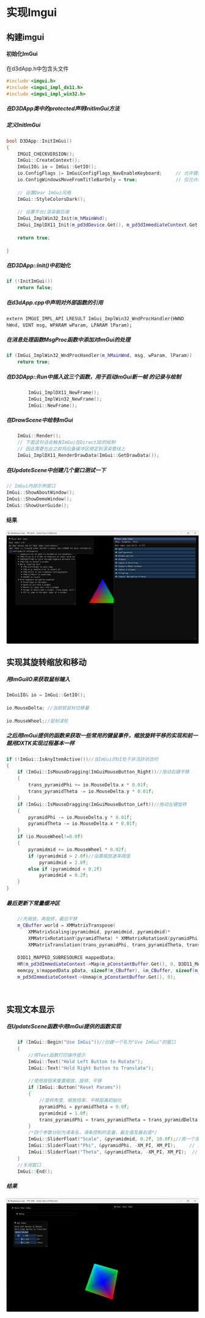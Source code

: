 # 实现Imgui

## 构建imgui

#### 初始化ImGui

在d3dApp.h中包含头文件

```c++
#include <imgui.h>
#include <imgui_impl_dx11.h>
#include <imgui_impl_win32.h>
```

##### 在D3DApp类中的protected声明InitImGui方法

##### 定义InitImGui

```c++
bool D3DApp::InitImGui()
{
    IMGUI_CHECKVERSION();
    ImGui::CreateContext();
    ImGuiIO& io = ImGui::GetIO();
    io.ConfigFlags |= ImGuiConfigFlags_NavEnableKeyboard;     // 允许键盘控制
    io.ConfigWindowsMoveFromTitleBarOnly = true;              // 仅允许标题拖动

    // 设置Dear ImGui风格
    ImGui::StyleColorsDark();
    
    // 设置平台/渲染器后端
    ImGui_ImplWin32_Init(m_hMainWnd);
    ImGui_ImplDX11_Init(m_pd3dDevice.Get(), m_pd3dImmediateContext.Get());
    
    return true;

}
```

##### 在D3DApp::Init()中初始化

```c++
if (!InitImGui())
    return false;
```

##### 在d3dApp.cpp中声明对外部函数的引用

`extern IMGUI_IMPL_API LRESULT ImGui_ImplWin32_WndProcHandler(HWND hWnd, UINT msg, WPARAM wParam, LPARAM lParam);`

##### 在消息处理函数MsgProc函数中添加对ImGui的处理

```c++
if (ImGui_ImplWin32_WndProcHandler(m_hMainWnd, msg, wParam, lParam))
    return true;
```

##### 在D3DApp::Run中插入这三个函数，用于启动ImGui新一帧 的记录与绘制

```c++
		ImGui_ImplDX11_NewFrame();
		ImGui_ImplWin32_NewFrame();
		ImGui::NewFrame();
```

##### 在DrawScene中绘制ImGui

```c++
    ImGui::Render();
    // 下面这句话会触发ImGui在Direct3D的绘制
    // 因此需要在此之前将后备缓冲区绑定到渲染管线上
    ImGui_ImplDX11_RenderDrawData(ImGui::GetDrawData());
```

##### 在UpdateScene中创建几个窗口测试一下

```c++
// ImGui内部示例窗口
ImGui::ShowAboutWindow();
ImGui::ShowDemoWindow();
ImGui::ShowUserGuide();
```

#### 结果

![](https://raw.githubusercontent.com/Telluluu/DirectX11-With-Windows-SDK/%E5%88%98%E6%9B%A6%E7%83%A8/%E4%BD%9C%E4%B8%9A%E6%B5%81%E7%A8%8B%E8%AF%B4%E6%98%8E%E5%8F%8A%E9%97%AE%E7%AD%94%E9%A2%98/markdownfiles/ImGui%E6%9E%84%E5%BB%BA.png)



## 实现其旋转缩放和移动

##### 用ImGuiIO来获取鼠标输入 

```c++
ImGuiIO& io = ImGui::GetIO();

io.MouseDelta; //当前帧鼠标位移量

io.MouseWheel;//鼠标滚轮
```

##### 之后用ImGui提供的函数来获取一些常用的键鼠事件，缩放旋转平移的实现和前一题用DXTK实现过程基本一样

```c++
if (!ImGui::IsAnyItemActive())//当ImGui的UI处于非活跃状态时
{
    if (ImGui::IsMouseDragging(ImGuiMouseButton_Right))//拖动右键平移
    {
        trans_pyramidPhi += io.MouseDelta.x * 0.01f;
        trans_pyramidTheta -= io.MouseDelta.y * 0.01f;
    }
    if (ImGui::IsMouseDragging(ImGuiMouseButton_Left))//拖动左键旋转
    {
        pyramidPhi -= io.MouseDelta.y * 0.01f;
        pyramidTheta -= io.MouseDelta.x * 0.01f;
    }
    if (io.MouseWheel!=0.0f)
    {
        pyramidmid += io.MouseWheel * 0.02f;
        if (pyramidmid > 2.0f)//设置缩放速率阈值
            pyramidmid = 2.0f;
        else if (pyramidmid < 0.2f)
            pyramidmid = 0.2f;
    }
}
```

##### 最后更新下常量缓冲区

```c++
    //先缩放，再旋转，最后平移
    m_CBuffer.world = XMMatrixTranspose(
        XMMatrixScaling(pyramidmid, pyramidmid, pyramidmid)*       
        XMMatrixRotationY(pyramidTheta) * XMMatrixRotationX(pyramidPhi) *
        XMMatrixTranslation(trans_pyramidPhi, trans_pyramidTheta, trans_pyramidDelta));
    
	D3D11_MAPPED_SUBRESOURCE mappedData;
    HR(m_pd3dImmediateContext->Map(m_pConstantBuffer.Get(), 0, D3D11_MAP_WRITE_DISCARD, 0, &mappedData));
    memcpy_s(mappedData.pData, sizeof(m_CBuffer), &m_CBuffer, sizeof(m_CBuffer));
    m_pd3dImmediateContext->Unmap(m_pConstantBuffer.Get(), 0);
```

​	

## 实现文本显示

##### 在UpdateScene函数中用ImGui提供的函数实现

```c++
    if (ImGui::Begin("Use ImGui"))//创建一个名为"Use ImGui"的窗口
    {
        //用Text函数打印操作提示
        ImGui::Text("Hold Left Button to Rotate");
        ImGui::Text("Hold Right Button to Translate");

        //使用按钮来重置缩放、旋转、平移
        if (ImGui::Button("Reset Params"))
        {
            //旋转角度、缩放倍率、平移距离初始化
            pyramidPhi = pyramidTheta = 0.0f;
            pyramidmid = 1.0f;
            trans_pyramidPhi = trans_pyramidTheta = trans_pyramidDelta = 0.0f;
        }
        /*四个参数分别为滑条名，滑条控制的变量，最左值及最右值*/
        ImGui::SliderFloat("Scale", &pyramidmid, 0.2f, 10.0f);//用一个滑条来控制缩放，并显示当前缩放倍率
        ImGui::SliderFloat("Phi", &pyramidPhi, -XM_PI, XM_PI);     // 显示转动角度
        ImGui::SliderFloat("Theta", &pyramidTheta, -XM_PI, XM_PI);  // 显示转动角度
    }
    //关闭窗口
    ImGui::End();
```

##### 结果

![](https://raw.githubusercontent.com/Telluluu/DirectX11-With-Windows-SDK/%E5%88%98%E6%9B%A6%E7%83%A8/%E4%BD%9C%E4%B8%9A%E6%B5%81%E7%A8%8B%E8%AF%B4%E6%98%8E%E5%8F%8A%E9%97%AE%E7%AD%94%E9%A2%98/markdownfiles/ImGui%E9%BC%A0%E6%A0%87%E6%93%8D%E4%BD%9C%E5%8F%8A%E6%96%87%E6%9C%AC%E6%8F%90%E7%A4%BA.jpg)
